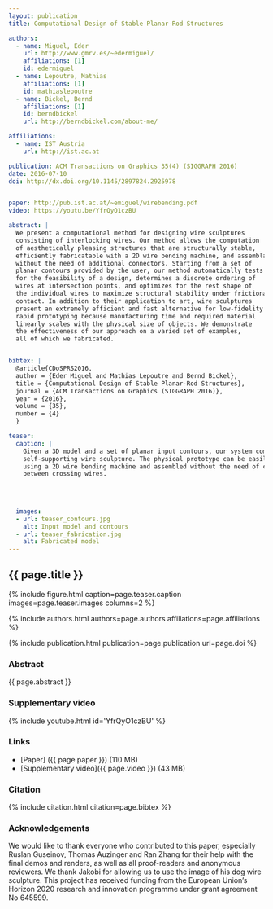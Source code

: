 ```yaml
---
layout: publication
title: Computational Design of Stable Planar-Rod Structures

authors:
  - name: Miguel, Eder
    url: http://www.gmrv.es/~edermiguel/
    affiliations: [1]
    id: edermiguel
  - name: Lepoutre, Mathias
    affiliations: [1]
    id: mathiaslepoutre
  - name: Bickel, Bernd
    affiliations: [1]
    id: berndbickel
    url: http://berndbickel.com/about-me/

affiliations:
  - name: IST Austria
    url: http://ist.ac.at

publication: ACM Transactions on Graphics 35(4) (SIGGRAPH 2016)
date: 2016-07-10
doi: http://dx.doi.org/10.1145/2897824.2925978


paper: http://pub.ist.ac.at/~emiguel/wirebending.pdf
video: https://youtu.be/YfrQyO1czBU

abstract: |
  We present a computational method for designing wire sculptures
  consisting of interlocking wires. Our method allows the computation
  of aesthetically pleasing structures that are structurally stable,
  efficiently fabricatable with a 2D wire bending machine, and assemblable
  without the need of additional connectors. Starting from a set of
  planar contours provided by the user, our method automatically tests
  for the feasibility of a design, determines a discrete ordering of
  wires at intersection points, and optimizes for the rest shape of
  the individual wires to maximize structural stability under frictional
  contact. In addition to their application to art, wire sculptures
  present an extremely efficient and fast alternative for low-fidelity
  rapid prototyping because manufacturing time and required material
  linearly scales with the physical size of objects. We demonstrate
  the effectiveness of our approach on a varied set of examples,
  all of which we fabricated.


bibtex: |
  @article{CDoSPRS2016,
  author = {Eder Miguel and Mathias Lepoutre and Bernd Bickel},
  title = {Computational Design of Stable Planar-Rod Structures},
  journal = {ACM Transactions on Graphics (SIGGRAPH 2016)},
  year = {2016},
  volume = {35},
  number = {4}
  }

teaser:
  caption: |
    Given a 3D model and a set of planar input contours, our system computes a stable,
    self-supporting wire sculpture. The physical prototype can be easily fabricated
    using a 2D wire bending machine and assembled without the need of connectors
    between crossing wires.
    
     
    

  images:
  - url: teaser_contours.jpg
    alt: Input model and contours
  - url: teaser_fabrication.jpg
    alt: Fabricated model
---
```


## {{ page.title }}

{% include figure.html caption=page.teaser.caption images=page.teaser.images columns=2 %}

{% include authors.html authors=page.authors affiliations=page.affiliations %}

{% include publication.html publication=page.publication url=page.doi %}

### Abstract

{{ page.abstract }}

### Supplementary video

{% include youtube.html id='YfrQyO1czBU' %}

### Links

* [Paper] ({{ page.paper }}) (110 MB)
* [Supplementary video]({{ page.video }}) (43 MB)

### Citation

{% include citation.html citation=page.bibtex %}

### Acknowledgements

We would like to thank everyone who contributed to this paper, especially Ruslan Guseinov,
Thomas Auzinger and Ran Zhang for their help with the final demos and renders, as well as
all proof-readers and anonymous reviewers. We thank Jakobi for allowing us to use the image
of his dog wire sculpture. This project has received funding from the European Union’s
Horizon 2020 research and innovation programme under grant agreement No 645599.
